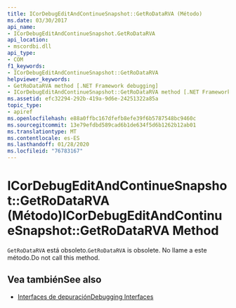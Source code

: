```yaml
---
title: ICorDebugEditAndContinueSnapshot::GetRoDataRVA (Método)
ms.date: 03/30/2017
api_name:
- ICorDebugEditAndContinueSnapshot.GetRoDataRVA
api_location:
- mscordbi.dll
api_type:
- COM
f1_keywords:
- ICorDebugEditAndContinueSnapshot::GetRoDataRVA
helpviewer_keywords:
- GetRoDataRVA method [.NET Framework debugging]
- ICorDebugEditAndContinueSnapshot::GetRoDataRVA method [.NET Framework debugging]
ms.assetid: efc32294-292b-419a-9d6e-24251322a85a
topic_type:
- apiref
ms.openlocfilehash: e88a0ffbc167dfefb8efe39f6b5787548bc9460c
ms.sourcegitcommit: 13e79efdbd589cad6b1de634f5d6b1262b12ab01
ms.translationtype: MT
ms.contentlocale: es-ES
ms.lasthandoff: 01/28/2020
ms.locfileid: "76783167"
---
```

# <a name="icordebugeditandcontinuesnapshotgetrodatarva-method"></a><span data-ttu-id="774a6-102">ICorDebugEditAndContinueSnapshot::GetRoDataRVA (Método)</span><span class="sxs-lookup"><span data-stu-id="774a6-102">ICorDebugEditAndContinueSnapshot::GetRoDataRVA Method</span></span>
<span data-ttu-id="774a6-103">`GetRoDataRVA` está obsoleto.</span><span class="sxs-lookup"><span data-stu-id="774a6-103">`GetRoDataRVA` is obsolete.</span></span> <span data-ttu-id="774a6-104">No llame a este método.</span><span class="sxs-lookup"><span data-stu-id="774a6-104">Do not call this method.</span></span>  
  
## <a name="see-also"></a><span data-ttu-id="774a6-105">Vea también</span><span class="sxs-lookup"><span data-stu-id="774a6-105">See also</span></span>

- [<span data-ttu-id="774a6-106">Interfaces de depuración</span><span class="sxs-lookup"><span data-stu-id="774a6-106">Debugging Interfaces</span></span>](debugging-interfaces.md)
